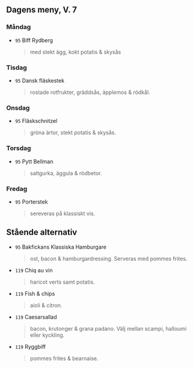 ## Dagens meny, V. 7

### Måndag

* `95` Biff Rydberg 
  > med stekt ägg, kokt potatis & skysås

### Tisdag

* `95` Dansk fläskestek 
  > rostade rotfrukter, gräddsås, äpplemos & rödkål.

### Onsdag

* `95` Fläskschnitzel   
  > gröna ärtor, stekt potatis & skysås.

### Torsdag

* `95` Pytt Bellman 
  > saltgurka, äggula & rödbetor.

### Fredag

* `95` Porterstek
  > sereveras på klassiskt vis.


## Stående alternativ

* `95` Bakfickans Klassiska Hamburgare
  > ost, bacon & hamburgardressing. Serveras med pommes frites.

* `119` Chiq au vin 
  > haricot verts samt potatis.

* `119` Fish & chips 
  > aioli & citron.

* `119` Caesarsallad
  > bacon, krutonger & grana padano. Välj mellan scampi, halloumi eller kyckling.
  
* `119` Ryggbiff 
  > pommes frites & bearnaise.

